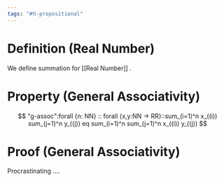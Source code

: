 ```yaml
---
tags: "#𝔑-propositional"
---
```

# Definition (Real Number)

We define summation for [[Real Number]] . 

# Property (General Associativity)

$$
"g-assoc":forall {n: NN} :: forall {x,y:NN -> RR}::sum_(i=1)^n x_((i)) sum_(j=1)^n y_((j)) eq sum_(i=1)^n sum_(j=1)^n x_((i)) y_((j))
$$

# Proof (General Associativity)

Procrastinating ....